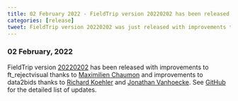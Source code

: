 ```yaml
---
title: 02 February 2022 - FieldTrip version 20220202 has been released
categories: [release]
tweet: FieldTrip version 20220202 was just released with improvements to ft_rejectvisual thanks to Maximilien @cuttingEEG and improvements to data2bids thanks to @JonathanVHoecke and @rm_koehler. See http://www.fieldtriptoolbox.org/#02-february-2022
---
```


### 02 February, 2022

FieldTrip version [20220202](http://github.com/fieldtrip/fieldtrip/releases/tag/20220202) has been released with improvements to ft_rejectvisual thanks to [Maximilien Chaumon](https://github.com/dnacombo) and improvements to data2bids thanks to [Richard Koehler](https://github.com/richardkoehler) and [Jonathan Vanhoecke](https://github.com/JonathanVHoecke). See [GitHub](https://github.com/fieldtrip/fieldtrip/compare/20220113...20220202) for the detailed list of updates.
